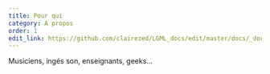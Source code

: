 ```yaml
---
title: Pour qui
category: A propos
order: 1
edit_link: https://github.com/clairezed/LGML_docs/edit/master/docs/_docs/media/video.md
---
```


Musiciens, ingés son, enseignants, geeks...

